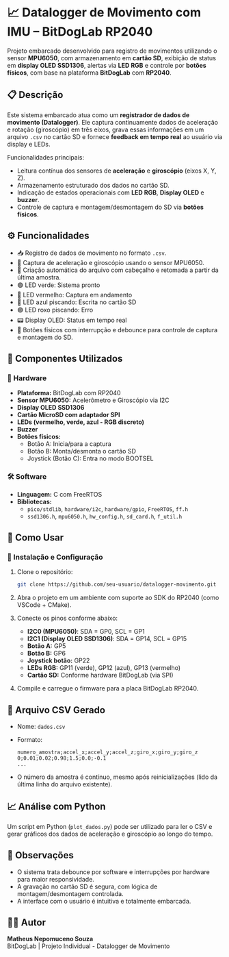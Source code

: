 # 📈 Datalogger de Movimento com IMU – BitDogLab RP2040

Projeto embarcado desenvolvido para registro de movimentos utilizando o sensor **MPU6050**, com armazenamento em **cartão SD**, exibição de status em **display OLED SSD1306**, alertas via **LED RGB** e controle por **botões físicos**, com base na plataforma **BitDogLab** com **RP2040**.

## 📋 Descrição

Este sistema embarcado atua como um **registrador de dados de movimento (Datalogger)**. Ele captura continuamente dados de aceleração e rotação (giroscópio) em três eixos, grava essas informações em um arquivo `.csv` no cartão SD e fornece **feedback em tempo real** ao usuário via display e LEDs.

Funcionalidades principais:

- Leitura contínua dos sensores de **aceleração** e **giroscópio** (eixos X, Y, Z).
- Armazenamento estruturado dos dados no cartão SD.
- Indicação de estados operacionais com **LED RGB**, **Display OLED** e **buzzer**.
- Controle de captura e montagem/desmontagem do SD via **botões físicos**.

## ⚙️ Funcionalidades

- 📥 Registro de dados de movimento no formato `.csv`.
- 🧭 Captura de aceleração e giroscópio usando o sensor MPU6050.
- 💾 Criação automática do arquivo com cabeçalho e retomada a partir da última amostra.
- 🟢 LED verde: Sistema pronto  
- 🔴 LED vermelho: Captura em andamento  
- 🔵 LED azul piscando: Escrita no cartão SD  
- 🟣 LED roxo piscando: Erro  
- 📟 Display OLED: Status em tempo real
- 🔘 Botões físicos com interrupção e debounce para controle de captura e montagem do SD.

## 🧩 Componentes Utilizados

### 🔌 Hardware
- **Plataforma:** BitDogLab com RP2040
- **Sensor MPU6050:** Acelerômetro e Giroscópio via I2C
- **Display OLED SSD1306**
- **Cartão MicroSD com adaptador SPI**
- **LEDs (vermelho, verde, azul - RGB discreto)**
- **Buzzer**
- **Botões físicos:**  
  - Botão A: Inicia/para a captura  
  - Botão B: Monta/desmonta o cartão SD  
  - Joystick (Botão C): Entra no modo BOOTSEL

### 🛠️ Software
- **Linguagem:** C com FreeRTOS
- **Bibliotecas:**
  - `pico/stdlib`, `hardware/i2c`, `hardware/gpio`, `FreeRTOS`, `ff.h`
  - `ssd1306.h`, `mpu6050.h`, `hw_config.h`, `sd_card.h`, `f_util.h`

## 🚀 Como Usar

### 🔧 Instalação e Configuração

1. Clone o repositório:
   ```bash
   git clone https://github.com/seu-usuario/datalogger-movimento.git
   ```

2. Abra o projeto em um ambiente com suporte ao SDK do RP2040 (como VSCode + CMake).

3. Conecte os pinos conforme abaixo:

   - **I2C0 (MPU6050)**: SDA = GP0, SCL = GP1
   - **I2C1 (Display OLED SSD1306)**: SDA = GP14, SCL = GP15 
   - **Botão A:** GP5  
   - **Botão B:** GP6  
   - **Joystick botão:** GP22  
   - **LEDs RGB:** GP11 (verde), GP12 (azul), GP13 (vermelho)  
   - **Cartão SD:** Conforme hardware BitDogLab (via SPI)

4. Compile e carregue o firmware para a placa BitDogLab RP2040.

## 📂 Arquivo CSV Gerado

- Nome: `dados.csv`
- Formato:
  ```
  numero_amostra;accel_x;accel_y;accel_z;giro_x;giro_y;giro_z
  0;0.01;0.02;0.98;1.5;0.0;-0.1
  ...
  ```

- O número da amostra é contínuo, mesmo após reinicializações (lido da última linha do arquivo existente).

## 📈 Análise com Python

Um script em Python (`plot_dados.py`) pode ser utilizado para ler o CSV e gerar gráficos dos dados de aceleração e giroscópio ao longo do tempo.

## 📌 Observações

- O sistema trata debounce por software e interrupções por hardware para maior responsividade.
- A gravação no cartão SD é segura, com lógica de montagem/desmontagem controlada.
- A interface com o usuário é intuitiva e totalmente embarcada.

## 👨‍💻 Autor

**Matheus Nepomuceno Souza**  
BitDogLab | Projeto Individual - Datalogger de Movimento
